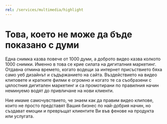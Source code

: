 ```yaml
---
rel: /services/multimedia/highlight
---
```

# Това, което не може да бъде показано с думи
Една снимка казва повече от 1000 думи, а доброто видео казва колкото 1000 снимки. Именно в това се крие силата на дигиталния маркетинг. Отдавна отмина времето, когато водещи за интернет присъствието бяха само уеб дизайнът и съдържанието на сайта. Въздействието на видео клиповете и кратките филми е огромно и когато те са съобразени с цялостния дигитален маркетинг и са промотирани по правилния начин неминуемо водят до привличане на нови клиенти.

Ние имаме самочувствието, че знаем как да правим видео клипове, които не просто представят Вашия бизнес по най-добрия начин, но създават емоции и превръщат клиентите Ви във фенове на продукта или услугата.